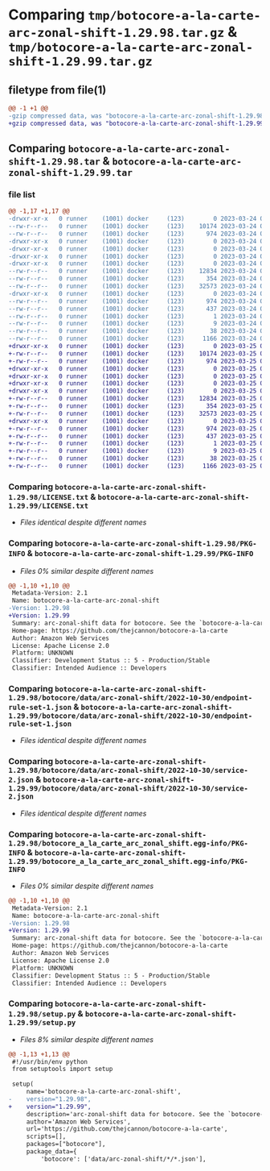 # Comparing `tmp/botocore-a-la-carte-arc-zonal-shift-1.29.98.tar.gz` & `tmp/botocore-a-la-carte-arc-zonal-shift-1.29.99.tar.gz`

## filetype from file(1)

```diff
@@ -1 +1 @@
-gzip compressed data, was "botocore-a-la-carte-arc-zonal-shift-1.29.98.tar", last modified: Fri Mar 24 01:24:07 2023, max compression
+gzip compressed data, was "botocore-a-la-carte-arc-zonal-shift-1.29.99.tar", last modified: Sat Mar 25 01:22:25 2023, max compression
```

## Comparing `botocore-a-la-carte-arc-zonal-shift-1.29.98.tar` & `botocore-a-la-carte-arc-zonal-shift-1.29.99.tar`

### file list

```diff
@@ -1,17 +1,17 @@
-drwxr-xr-x   0 runner    (1001) docker     (123)        0 2023-03-24 01:24:07.449831 botocore-a-la-carte-arc-zonal-shift-1.29.98/
--rw-r--r--   0 runner    (1001) docker     (123)    10174 2023-03-24 01:24:07.000000 botocore-a-la-carte-arc-zonal-shift-1.29.98/LICENSE.txt
--rw-r--r--   0 runner    (1001) docker     (123)      974 2023-03-24 01:24:07.449831 botocore-a-la-carte-arc-zonal-shift-1.29.98/PKG-INFO
-drwxr-xr-x   0 runner    (1001) docker     (123)        0 2023-03-24 01:24:07.449831 botocore-a-la-carte-arc-zonal-shift-1.29.98/botocore/
-drwxr-xr-x   0 runner    (1001) docker     (123)        0 2023-03-24 01:24:07.449831 botocore-a-la-carte-arc-zonal-shift-1.29.98/botocore/data/
-drwxr-xr-x   0 runner    (1001) docker     (123)        0 2023-03-24 01:24:07.449831 botocore-a-la-carte-arc-zonal-shift-1.29.98/botocore/data/arc-zonal-shift/
-drwxr-xr-x   0 runner    (1001) docker     (123)        0 2023-03-24 01:24:07.449831 botocore-a-la-carte-arc-zonal-shift-1.29.98/botocore/data/arc-zonal-shift/2022-10-30/
--rw-r--r--   0 runner    (1001) docker     (123)    12834 2023-03-24 01:23:57.000000 botocore-a-la-carte-arc-zonal-shift-1.29.98/botocore/data/arc-zonal-shift/2022-10-30/endpoint-rule-set-1.json
--rw-r--r--   0 runner    (1001) docker     (123)      354 2023-03-24 01:23:57.000000 botocore-a-la-carte-arc-zonal-shift-1.29.98/botocore/data/arc-zonal-shift/2022-10-30/paginators-1.json
--rw-r--r--   0 runner    (1001) docker     (123)    32573 2023-03-24 01:23:57.000000 botocore-a-la-carte-arc-zonal-shift-1.29.98/botocore/data/arc-zonal-shift/2022-10-30/service-2.json
-drwxr-xr-x   0 runner    (1001) docker     (123)        0 2023-03-24 01:24:07.449831 botocore-a-la-carte-arc-zonal-shift-1.29.98/botocore_a_la_carte_arc_zonal_shift.egg-info/
--rw-r--r--   0 runner    (1001) docker     (123)      974 2023-03-24 01:24:07.000000 botocore-a-la-carte-arc-zonal-shift-1.29.98/botocore_a_la_carte_arc_zonal_shift.egg-info/PKG-INFO
--rw-r--r--   0 runner    (1001) docker     (123)      437 2023-03-24 01:24:07.000000 botocore-a-la-carte-arc-zonal-shift-1.29.98/botocore_a_la_carte_arc_zonal_shift.egg-info/SOURCES.txt
--rw-r--r--   0 runner    (1001) docker     (123)        1 2023-03-24 01:24:07.000000 botocore-a-la-carte-arc-zonal-shift-1.29.98/botocore_a_la_carte_arc_zonal_shift.egg-info/dependency_links.txt
--rw-r--r--   0 runner    (1001) docker     (123)        9 2023-03-24 01:24:07.000000 botocore-a-la-carte-arc-zonal-shift-1.29.98/botocore_a_la_carte_arc_zonal_shift.egg-info/top_level.txt
--rw-r--r--   0 runner    (1001) docker     (123)       38 2023-03-24 01:24:07.449831 botocore-a-la-carte-arc-zonal-shift-1.29.98/setup.cfg
--rw-r--r--   0 runner    (1001) docker     (123)     1166 2023-03-24 01:24:07.000000 botocore-a-la-carte-arc-zonal-shift-1.29.98/setup.py
+drwxr-xr-x   0 runner    (1001) docker     (123)        0 2023-03-25 01:22:25.642485 botocore-a-la-carte-arc-zonal-shift-1.29.99/
+-rw-r--r--   0 runner    (1001) docker     (123)    10174 2023-03-25 01:22:25.000000 botocore-a-la-carte-arc-zonal-shift-1.29.99/LICENSE.txt
+-rw-r--r--   0 runner    (1001) docker     (123)      974 2023-03-25 01:22:25.642485 botocore-a-la-carte-arc-zonal-shift-1.29.99/PKG-INFO
+drwxr-xr-x   0 runner    (1001) docker     (123)        0 2023-03-25 01:22:25.638485 botocore-a-la-carte-arc-zonal-shift-1.29.99/botocore/
+drwxr-xr-x   0 runner    (1001) docker     (123)        0 2023-03-25 01:22:25.638485 botocore-a-la-carte-arc-zonal-shift-1.29.99/botocore/data/
+drwxr-xr-x   0 runner    (1001) docker     (123)        0 2023-03-25 01:22:25.638485 botocore-a-la-carte-arc-zonal-shift-1.29.99/botocore/data/arc-zonal-shift/
+drwxr-xr-x   0 runner    (1001) docker     (123)        0 2023-03-25 01:22:25.638485 botocore-a-la-carte-arc-zonal-shift-1.29.99/botocore/data/arc-zonal-shift/2022-10-30/
+-rw-r--r--   0 runner    (1001) docker     (123)    12834 2023-03-25 01:22:12.000000 botocore-a-la-carte-arc-zonal-shift-1.29.99/botocore/data/arc-zonal-shift/2022-10-30/endpoint-rule-set-1.json
+-rw-r--r--   0 runner    (1001) docker     (123)      354 2023-03-25 01:22:12.000000 botocore-a-la-carte-arc-zonal-shift-1.29.99/botocore/data/arc-zonal-shift/2022-10-30/paginators-1.json
+-rw-r--r--   0 runner    (1001) docker     (123)    32573 2023-03-25 01:22:12.000000 botocore-a-la-carte-arc-zonal-shift-1.29.99/botocore/data/arc-zonal-shift/2022-10-30/service-2.json
+drwxr-xr-x   0 runner    (1001) docker     (123)        0 2023-03-25 01:22:25.642485 botocore-a-la-carte-arc-zonal-shift-1.29.99/botocore_a_la_carte_arc_zonal_shift.egg-info/
+-rw-r--r--   0 runner    (1001) docker     (123)      974 2023-03-25 01:22:25.000000 botocore-a-la-carte-arc-zonal-shift-1.29.99/botocore_a_la_carte_arc_zonal_shift.egg-info/PKG-INFO
+-rw-r--r--   0 runner    (1001) docker     (123)      437 2023-03-25 01:22:25.000000 botocore-a-la-carte-arc-zonal-shift-1.29.99/botocore_a_la_carte_arc_zonal_shift.egg-info/SOURCES.txt
+-rw-r--r--   0 runner    (1001) docker     (123)        1 2023-03-25 01:22:25.000000 botocore-a-la-carte-arc-zonal-shift-1.29.99/botocore_a_la_carte_arc_zonal_shift.egg-info/dependency_links.txt
+-rw-r--r--   0 runner    (1001) docker     (123)        9 2023-03-25 01:22:25.000000 botocore-a-la-carte-arc-zonal-shift-1.29.99/botocore_a_la_carte_arc_zonal_shift.egg-info/top_level.txt
+-rw-r--r--   0 runner    (1001) docker     (123)       38 2023-03-25 01:22:25.642485 botocore-a-la-carte-arc-zonal-shift-1.29.99/setup.cfg
+-rw-r--r--   0 runner    (1001) docker     (123)     1166 2023-03-25 01:22:25.000000 botocore-a-la-carte-arc-zonal-shift-1.29.99/setup.py
```

### Comparing `botocore-a-la-carte-arc-zonal-shift-1.29.98/LICENSE.txt` & `botocore-a-la-carte-arc-zonal-shift-1.29.99/LICENSE.txt`

 * *Files identical despite different names*

### Comparing `botocore-a-la-carte-arc-zonal-shift-1.29.98/PKG-INFO` & `botocore-a-la-carte-arc-zonal-shift-1.29.99/PKG-INFO`

 * *Files 0% similar despite different names*

```diff
@@ -1,10 +1,10 @@
 Metadata-Version: 2.1
 Name: botocore-a-la-carte-arc-zonal-shift
-Version: 1.29.98
+Version: 1.29.99
 Summary: arc-zonal-shift data for botocore. See the `botocore-a-la-carte` package for more info.
 Home-page: https://github.com/thejcannon/botocore-a-la-carte
 Author: Amazon Web Services
 License: Apache License 2.0
 Platform: UNKNOWN
 Classifier: Development Status :: 5 - Production/Stable
 Classifier: Intended Audience :: Developers
```

### Comparing `botocore-a-la-carte-arc-zonal-shift-1.29.98/botocore/data/arc-zonal-shift/2022-10-30/endpoint-rule-set-1.json` & `botocore-a-la-carte-arc-zonal-shift-1.29.99/botocore/data/arc-zonal-shift/2022-10-30/endpoint-rule-set-1.json`

 * *Files identical despite different names*

### Comparing `botocore-a-la-carte-arc-zonal-shift-1.29.98/botocore/data/arc-zonal-shift/2022-10-30/service-2.json` & `botocore-a-la-carte-arc-zonal-shift-1.29.99/botocore/data/arc-zonal-shift/2022-10-30/service-2.json`

 * *Files identical despite different names*

### Comparing `botocore-a-la-carte-arc-zonal-shift-1.29.98/botocore_a_la_carte_arc_zonal_shift.egg-info/PKG-INFO` & `botocore-a-la-carte-arc-zonal-shift-1.29.99/botocore_a_la_carte_arc_zonal_shift.egg-info/PKG-INFO`

 * *Files 0% similar despite different names*

```diff
@@ -1,10 +1,10 @@
 Metadata-Version: 2.1
 Name: botocore-a-la-carte-arc-zonal-shift
-Version: 1.29.98
+Version: 1.29.99
 Summary: arc-zonal-shift data for botocore. See the `botocore-a-la-carte` package for more info.
 Home-page: https://github.com/thejcannon/botocore-a-la-carte
 Author: Amazon Web Services
 License: Apache License 2.0
 Platform: UNKNOWN
 Classifier: Development Status :: 5 - Production/Stable
 Classifier: Intended Audience :: Developers
```

### Comparing `botocore-a-la-carte-arc-zonal-shift-1.29.98/setup.py` & `botocore-a-la-carte-arc-zonal-shift-1.29.99/setup.py`

 * *Files 8% similar despite different names*

```diff
@@ -1,13 +1,13 @@
 #!/usr/bin/env python
 from setuptools import setup
 
 setup(
     name='botocore-a-la-carte-arc-zonal-shift',
-    version="1.29.98",
+    version="1.29.99",
     description='arc-zonal-shift data for botocore. See the `botocore-a-la-carte` package for more info.',
     author='Amazon Web Services',
     url='https://github.com/thejcannon/botocore-a-la-carte',
     scripts=[],
     packages=["botocore"],
     package_data={
         'botocore': ['data/arc-zonal-shift/*/*.json'],
```

